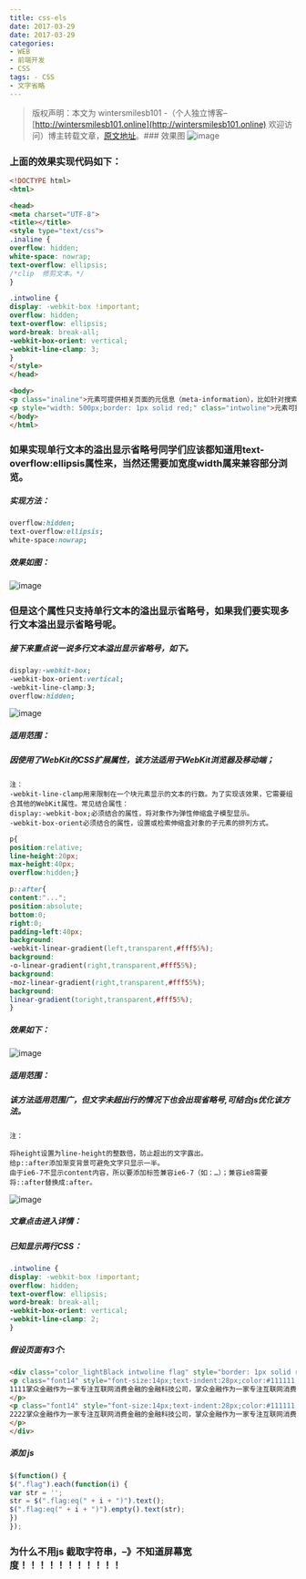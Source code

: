 ```yaml
---
title: css-els
date: 2017-03-29
date: 2017-03-29
categories: 
- WEB
- 前端开发
- CSS
tags: - CSS
- 文字省略
---
```

> 版权声明：本文为 wintersmilesb101 -（个人独立博客– [http://wintersmilesb101.online](http://wintersmilesb101.online) 欢迎访问）博主转载文章，[原文地址](http://www.2cto.com/kf/201607/525572.html)。### 效果图
![image](http://www.2cto.com/uploadfile/Collfiles/20160712/20160712092250433.png)
### 上面的效果实现代码如下：

``` html
<!DOCTYPE html>
<html>

<head>
<meta charset="UTF-8">
<title></title>
<style type="text/css">
.inaline {
overflow: hidden;
white-space: nowrap;
text-overflow: ellipsis;
/*clip  修剪文本。*/
}

.intwoline {
display: -webkit-box !important;
overflow: hidden;
text-overflow: ellipsis;
word-break: break-all;
-webkit-box-orient: vertical;
-webkit-line-clamp: 3;
}
</style>
</head>

<body>
<p class="inaline">元素可提供相关页面的元信息（meta-information），比如针对搜索引擎和更新频度的描述和关键词。 标签位于文档的头部，不包含任何内容。 标签的属性定义了与文档相关联的名称/值对。</p>
<p style="width: 500px;border: 1px solid red;" class="intwoline">元素可提供相关页面的元信息（meta-information），比如针对搜索引擎和更新频度的描述和关键词。 标签位于文档的头部，不包含任何内容。 标签的属性定义了与文档相关联的名称/值对。元素可提供相关页面的元信息（meta-information），比如针对搜索引擎和更新频度的描述和关键词。 标签位于文档的头部，不包含任何内容。 标签的属性定义了与文档相关联的名称/值对。元素可提供相关页面的元信息（meta-information），比如针对搜索引擎和更新频度的描述和关键词。 标签位于文档的头部，不包含任何内容。 标签的属性定义了与文档相关联的名称/值对。元素可提供相关页面的元信息（meta-information），比如针对搜索引擎和更新频度的描述和关键词。 标签位于文档的头部，不包含任何内容。 标签的属性定义了与文档相关联的名称/值对。元素可提供相关页面的元信息（meta-information），比如针对搜索引擎和更新频度的描述和关键词。 标签位于文档的头部，不包含任何内容。 标签的属性定义了与文档相关联的名称/值对。元素可提供相关页面的元信息（meta-information），比如针对搜索引擎和更新频度的描述和关键词。 标签位于文档的头部，不包含任何内容。 标签的属性定义了与文档相关联的名称/值对。</p>
</body>
</html>

```
### 如果实现单行文本的溢出显示省略号同学们应该都知道用text-overflow:ellipsis属性来，当然还需要加宽度width属来兼容部分浏览。
##### 实现方法：

``` css
overflow:hidden;
text-overflow:ellipsis;
white-space:nowrap;

```
##### 效果如图：
![image](http://www.2cto.com/uploadfile/Collfiles/20160712/20160712092250434.png)
### 但是这个属性只支持单行文本的溢出显示省略号，如果我们要实现多行文本溢出显示省略号呢。
##### 接下来重点说一说多行文本溢出显示省略号，如下。

``` css
display:-webkit-box;
-webkit-box-orient:vertical;
-webkit-line-clamp:3;
overflow:hidden;

```
![image](http://www.2cto.com/uploadfile/Collfiles/20160712/20160712092250435.png)
##### 适用范围：
##### 因使用了WebKit的CSS扩展属性，该方法适用于WebKit浏览器及移动端；

``` plain
注：
-webkit-line-clamp用来限制在一个块元素显示的文本的行数。为了实现该效果，它需要组合其他的WebKit属性。常见结合属性：
display:-webkit-box;必须结合的属性，将对象作为弹性伸缩盒子模型显示。
-webkit-box-orient必须结合的属性，设置或检索伸缩盒对象的子元素的排列方式。

```

``` css
p{
position:relative;
line-height:20px;
max-height:40px;
overflow:hidden;}

p::after{
content:"...";
position:absolute;
bottom:0;
right:0;
padding-left:40px;
background:
-webkit-linear-gradient(left,transparent,#fff55%);
background:
-o-linear-gradient(right,transparent,#fff55%);
background:
-moz-linear-gradient(right,transparent,#fff55%);
background:
linear-gradient(toright,transparent,#fff55%);
}

```
##### 效果如下：
![image](http://www.2cto.com/uploadfile/Collfiles/20160712/20160712092250436.png)
##### 适用范围：
##### 该方法适用范围广，但文字未超出行的情况下也会出现省略号,可结合js优化该方法。

``` plain
注：

将height设置为line-height的整数倍，防止超出的文字露出。
给p::after添加渐变背景可避免文字只显示一半。
由于ie6-7不显示content内容，所以要添加标签兼容ie6-7（如：…）；兼容ie8需要将::after替换成:after。

```
![image](http://www.2cto.com/uploadfile/Collfiles/20160712/20160712092251437.png)
##### 文章点击进入详情：
##### 已知显示两行CSS：

``` css
.intwoline {
display: -webkit-box !important;
overflow: hidden;
text-overflow: ellipsis;
word-break: break-all;
-webkit-box-orient: vertical;
-webkit-line-clamp: 2;
}

```
##### 假设页面有3个:

``` html
<div class="color_lightBlack intwoline flag" style="border: 1px solid red;height: 40px;overflow: hidden;">
<p class="font14" style="font-size:14px;text-indent:28px;color:#111111;font-family:"">
1111掌众金融作为一家专注互联网消费金融的金融科技公司，掌众金融作为一家专注互联网消费金融的金融科技公司，掌众金融作为一家专注互联网消费金融的金融科技公司，掌众金融作为一家专注互联网消费金融的金融科技公司。
</p>
<p class="font14" style="font-size:14px;text-indent:28px;color:#111111;font-family:"">
2222掌众金融作为一家专注互联网消费金融的金融科技公司，掌众金融作为一家专注互联网消费金融的金融科技公司，掌众金融作为一家专注互联网消费金融的金融科技公司，掌众金融作为一家专注互联网消费金融的金融科技公司。
</p>
</div>

```
##### 添加 js

``` javascript
$(function() {
$(".flag").each(function(i) {
var str = '';
str = $(".flag:eq(" + i + ")").text();
$(".flag:eq(" + i + ")").empty().text(str);
})
});

```
### 为什么不用js 截取字符串，–》不知道屏幕宽度！！！！！！！！！！！
